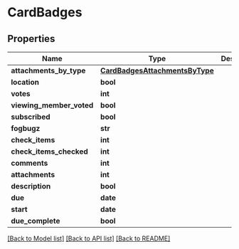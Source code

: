 # CardBadges

## Properties
Name | Type | Description | Notes
------------ | ------------- | ------------- | -------------
**attachments_by_type** | [**CardBadgesAttachmentsByType**](CardBadgesAttachmentsByType.md) |  | [optional] 
**location** | **bool** |  | [optional] 
**votes** | **int** |  | [optional] 
**viewing_member_voted** | **bool** |  | [optional] 
**subscribed** | **bool** |  | [optional] 
**fogbugz** | **str** |  | [optional] 
**check_items** | **int** |  | [optional] 
**check_items_checked** | **int** |  | [optional] 
**comments** | **int** |  | [optional] 
**attachments** | **int** |  | [optional] 
**description** | **bool** |  | [optional] 
**due** | **date** |  | [optional] 
**start** | **date** |  | [optional] 
**due_complete** | **bool** |  | [optional] 

[[Back to Model list]](../README.md#documentation-for-models) [[Back to API list]](../README.md#documentation-for-api-endpoints) [[Back to README]](../README.md)

